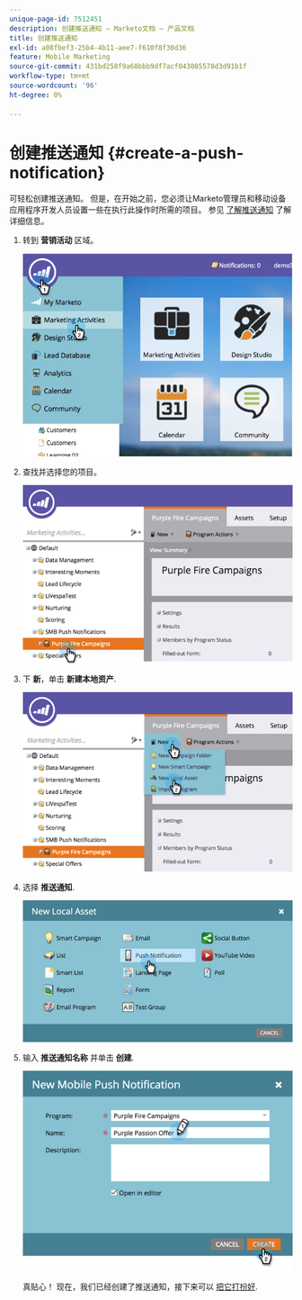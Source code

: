 ```yaml
---
unique-page-id: 7512451
description: 创建推送通知 — Marketo文档 — 产品文档
title: 创建推送通知
exl-id: a08fbef3-25b4-4b11-aee7-f610f8f30d36
feature: Mobile Marketing
source-git-commit: 431bd258f9a68bbb9df7acf043085578d3d91b1f
workflow-type: tm+mt
source-wordcount: '96'
ht-degree: 0%

---
```


# 创建推送通知 {#create-a-push-notification}

可轻松创建推送通知。 但是，在开始之前，您必须让Marketo管理员和移动设备应用程序开发人员设置一些在执行此操作时所需的项目。 参见 [了解推送通知](/help/marketo/product-docs/mobile-marketing/push-notifications/understanding-push-notifications.md) 了解详细信息。

1. 转到 **营销活动** 区域。

   ![](assets/image2015-4-22-18-3a46-3a14.png)

1. 查找并选择您的项目。

   ![](assets/image2015-4-23-13-3a31-3a43.png)

1. 下 **新**，单击 **新建本地资产**.

   ![](assets/image2015-4-23-13-3a33-3a20.png)

1. 选择 **推送通知**.

   ![](assets/image2015-4-23-13-3a35-3a6.png)

1. 输入 **推送通知名称** 并单击 **创建**.

   ![](assets/image2015-4-23-13-3a36-3a56.png)

   真贴心！ 现在，我们已经创建了推送通知，接下来可以 [把它打扮好](/help/marketo/product-docs/mobile-marketing/push-notifications/configure-mobile-push-notification.md).
